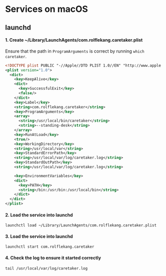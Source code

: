 # Services on macOS
## launchd

#### 1. Create  ~/Library/LaunchAgents/com.rolflekang.caretaker.plist

Ensure that the path in `ProgramArguments` is correct by running `which caretaker`.

```xml
<!DOCTYPE plist PUBLIC "-//Apple//DTD PLIST 1.0//EN" "http://www.apple.com/DTDs/PropertyList-1.0.dtd">
<plist version="1.0">
  <dict>
    <key>KeepAlive</key>
    <dict>
      <key>SuccessfulExit</key>
      <false/>
    </dict>
    <key>Label</key>
    <string>com.rolflekang.caretaker</string>
    <key>ProgramArguments</key>
    <array>
      <string>/usr/local/bin/caretaker</string>
      <string>--standing-desk</string>
    </array>
    <key>RunAtLoad</key>
    <true/>
    <key>WorkingDirectory</key>
    <string>/usr/local/var</string>
    <key>StandardErrorPath</key>
    <string>/usr/local/var/log/caretaker.log</string>
    <key>StandardOutPath</key>
    <string>/usr/local/var/log/caretaker.log</string>

    <key>EnvironmentVariables</key>
    <dict>
      <key>PATH</key>
      <string>/bin:/usr/bin:/usr/local/bin</string>
    </dict>
  </dict>
</plist>
```

#### 2. Load the service into launchd

```shell
launchctl load ~/Library/LaunchAgents/com.rolflekang.caretaker.plist
```

#### 3. Load the service into launchd

```shell
launchctl start com.rolflekang.caretaker
```

#### 4. Check the log to ensure it started correctly

```shell
tail /usr/local/var/log/caretaker.log
```
